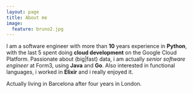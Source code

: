 ```yaml
---
layout: page
title: About me
image:
  feature: bruno2.jpg
---
```


I am a software engineer with more than **10** years experience in **Python**, with the last 5 spent doing
**cloud development** on the Google Cloud Platform. Passionate about (big|fast) data, i am actually _senior software engineer_ at Form3, using **Java** and **Go**. Also interested in functional languages, i worked in **Elixir** and i really enjoyed it.

Actually living in Barcelona after four years in London.
